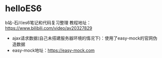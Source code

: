 # helloES6
b站-石川es6笔记和代码复习整理
教程地址：https://www.bilibili.com/video/av20327829
- ajax请求数据(自己未搭建服务器环境的情况下)：使用了easy-mock的官网伪造数据
- easy-mock地址：https://easy-mock.com
